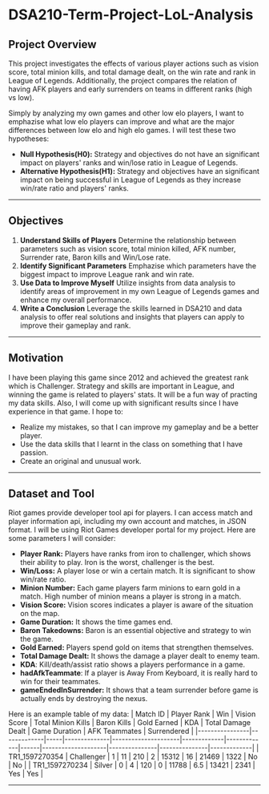 # DSA210-Term-Project-LoL-Analysis
## Project Overview
This project investigates the effects of various player actions such as  vision score, total minion kills, and total damage dealt, on the win rate and rank in League of Legends. Additionally, the project compares the relation of having AFK players and early surrenders on teams in different ranks (high vs low). 

Simply by analyzing my own games and other low elo players, I want to emphazise what low elo players can improve and what are the major differences between low elo and high elo games.
I will test these two hypotheses:

- **Null Hypothesis(H0):** Strategy and objectives do not have an significant impact on players' ranks and win/lose ratio in League of Legends. 
- **Alternative Hypothesis(H1):** Strategy and objectives have an significant impact on being successful in League of Legends as they increase win/rate ratio and players' ranks.

---

## Objectives
1. **Understand Skills of Players**
   Determine the relationship between parameters such as vision score, total minion killed, AFK number, Surrender rate, Baron kills and Win/Lose rate.
2. **Identify Significant Parameters**
   Emphazise which parameters have the biggest impact to improve League rank and win rate.
3. **Use Data to Improve Myself**
   Utilize insights from data analysis to identify areas of improvement in my own League of Legends games and enhance my overall performance.
4. **Write a Conclusion**
   Leverage the skills learned in DSA210 and data analysis to offer real solutions and insights that players can apply to improve their gameplay and rank.

---

## Motivation
I have been playing this game since 2012 and achieved the greatest rank which is Challenger. Strategy and skills are important in League, and winning the game is related to players' stats. It will be a fun way of practing my data skills. Also, I will come up with significant results since I have experience in that game. I hope to:
- Realize my mistakes, so that I can improve my gameplay and be a better player.
- Use the data skills that I learnt in the class on something that I have passion.
- Create an original and unusual work.

---

## Dataset and Tool
Riot games provide developer tool api for players. I can access match and player information api, including my own account and matches, in JSON format. I will be using Riot Games developer portal for my project. Here are some parameters I will consider:
- **Player Rank:** Players have ranks from iron to challenger, which shows their ability to play. Iron is the worst, challenger is the best.
- **Win/Loss:** A player lose or win a certain match. It is significant to show win/rate ratio.
- **Minion Number:** Each game players farm minions to earn gold in a match. High number of minion means a player is strong in a match.
- **Vision Score:** Vision scores indicates a player is aware of the situation on the map.
- **Game Duration:** It shows the time games end.
- **Baron Takedowns:** Baron is an essential objective and strategy to win the game.
- **Gold Earned:** Players spend gold on items that strengthen themselves.
- **Total Damage Dealt:** It shows the damage a player dealt to enemy team.
- **KDA**: Kill/death/assist ratio shows a players performance in a game.
- **hadAfkTeammate**: If a player is Away From Keyboard, it is really hard to win for their teammates.
- **gameEndedInSurrender:** It shows that a team surrender before game is actually ends by destroying the nexus.

Here is an example table of my data:
| Match ID        | Player Rank  | Win | Vision Score | Total Minion Kills | Baron Kills | Gold Earned | KDA  | Total Damage Dealt | Game Duration | AFK Teammates | Surrendered |
|----------------|-------------|-----|--------------|---------------------|-------------|-------------|------|--------------------|---------------|---------------|-------------|
| TR1_1597270354 | Challenger  | 1   | 11           | 210                 | 2           | 15312       | 16   | 21469              | 1322          | No            | No          |
| TR1_1597270234 | Silver      | 0   | 4            | 120                 | 0           | 11788       | 6.5  | 13421             | 2341          | Yes           | Yes         |

---

